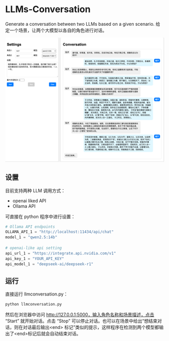 # LLMs-Conversation

Generate a conversation between two LLMs based on a given scenario. 给定一个场景，让两个大模型以各自的角色进行对话。

![demo](demo.png)

## 设置

目前支持两种 LLM 调用方式：

- openai liked API
- Ollama API

可直接在 python 程序中进行设置：

```python
# Ollama API endpoints
OLLAMA_API_1 = "http://localhost:11434/api/chat"
model_1 = "qwen2.5:14b"

# openai-like api setting
api_url_1 = "https://integrate.api.nvidia.com/v1"
api_key_1 = "YOUR_API_KEY"
api_model_1 = "deepseek-ai/deepseek-r1"
```

## 运行

直接运行 llmconversation.py：

```bash
python llmconversation.py
```

然后在浏览器中访问 http://127.0.0.1:5000，输入角色名称和场景描述，点击 “Start” 就开始对话。点击 “Stop” 可以停止对话。也可以在场景中给出“想结束对话，则在对话最后输出\<end> 标记”类似的提示，这样程序在检测到两个模型都输出了\<end>标记后就会自动结束对话。
